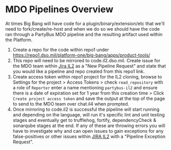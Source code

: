 # MDO Pipelines Overview

At times Big Bang will have code for a plugin/binary/extension/etc that we'll need to fork/create/re-host and when we do so we should have the code ran through a PartyBus MDO pipeline and the resulting artifact used within the Platform.

1. Create a repo for the code within repo1 under https://repo1.dso.mil/platform-one/big-bang/apps/product-tools/
1. This repo will need to be mirrored to code.il2.dso.mil. Create issue for the MDO team within [Jira IL2](https://jira.il2.dso.mil/servicedesk/customer/portal/73) as a "New Pipeline Request" and state that you would like a pipeline and repo created from this repo1 link.
1. Create access token within repo1 project for the IL2 cloning, browse to Settings for the project > Access Tokens > check `read_repository` with a role of `Reporter` enter a name mentioning `partybus-il2` and ensure there is a date of expiration set for 1 year from this creation time > Click `Create project access token` and save the output at the top of the page to send to the MDO team over chat.il4 when prompted.
1. Once mirroring to code.il2 is successful the pipeline will start running and depending on the language, will run it's specific lint and unit testing stages and eventually get to trufflehog, fortify, dependencyCheck & sonarqube stages at the end. If any of these are throwing errors you will have to investigate why and can open issues to gain exceptions for any false-positives or other issues within [JIRA IL2](https://jira.il2.dso.mil/servicedesk/customer/portal/73) with a "Pipeline Exception Request".
